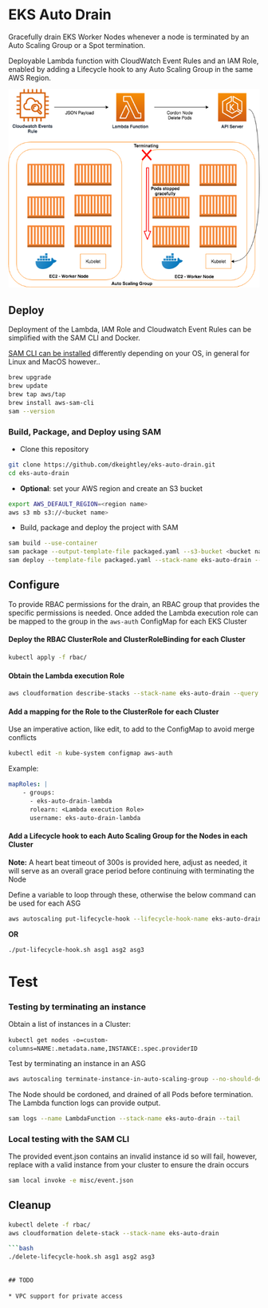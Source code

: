# EKS Auto Drain

Gracefully drain EKS Worker Nodes whenever a node is terminated by an Auto Scaling Group or a Spot termination.

Deployable Lambda function with CloudWatch Event Rules and an IAM Role, enabled by adding a Lifecycle hook to any Auto Scaling Group in the same AWS Region.

![Overview](img/node-draining.png)

## Deploy

Deployment of the Lambda, IAM Role and Cloudwatch Event Rules can be simplified with the SAM CLI and Docker.

[SAM CLI can be installed](https://docs.aws.amazon.com/serverless-application-model/latest/developerguide/serverless-sam-cli-install.html) differently depending on your OS, in general for Linux and MacOS however..

```bash
brew upgrade
brew update
brew tap aws/tap
brew install aws-sam-cli
sam --version
```

### Build, Package, and Deploy using SAM

* Clone this repository

```bash
git clone https://github.com/dkeightley/eks-auto-drain.git
cd eks-auto-drain
```

* **Optional**: set your AWS region and create an S3 bucket

```bash
export AWS_DEFAULT_REGION=<region name>
aws s3 mb s3://<bucket name>
```

* Build, package and deploy the project with SAM

```bash
sam build --use-container
sam package --output-template-file packaged.yaml --s3-bucket <bucket name>
sam deploy --template-file packaged.yaml --stack-name eks-auto-drain --capabilities CAPABILITY_IAM
```

## Configure

To provide RBAC permissions for the drain, an RBAC group that provides the specific permissions is needed. Once added the Lambda execution role can be mapped to the group in the `aws-auth` ConfigMap for each EKS Cluster

#### Deploy the RBAC ClusterRole and ClusterRoleBinding for each Cluster

```bash
kubectl apply -f rbac/
```

#### Obtain the Lambda execution Role

```bash
aws cloudformation describe-stacks --stack-name eks-auto-drain --query 'Stacks[0].Outputs[0].OutputValue'
 ```

#### Add a mapping for the Role to the ClusterRole for each Cluster

Use an imperative action, like edit, to add to the ConfigMap to avoid merge conflicts

```bash
kubectl edit -n kube-system configmap aws-auth
```

Example:

```yaml
mapRoles: |
    - groups:
      - eks-auto-drain-lambda
      rolearn: <Lambda execution Role>
      username: eks-auto-drain-lambda
```

#### Add a Lifecycle hook to each Auto Scaling Group for the Nodes in each Cluster

**Note:** A heart beat timeout of 300s is provided here, adjust as needed, it will serve as an overall grace period before continuing with terminating the Node

Define a variable to loop through these, otherwise the below command can be used for each ASG

```bash
aws autoscaling put-lifecycle-hook --lifecycle-hook-name eks-auto-drain --lifecycle-transition "autoscaling:EC2_INSTANCE_TERMINATING" --heartbeat-timeout 300 --default-result CONTINUE --auto-scaling-group-name <auto scaling group name>
```

**OR**

```bash
./put-lifecycle-hook.sh asg1 asg2 asg3
```

# Test

### Testing by terminating an instance

Obtain a list of instances in a Cluster:

`kubectl get nodes -o=custom-columns=NAME:.metadata.name,INSTANCE:.spec.providerID `

Test by terminating an instance in an ASG

```bash
aws autoscaling terminate-instance-in-auto-scaling-group --no-should-decrement-desired-capacity --instance-id <instance id>
```

The Node should be cordoned, and drained of all Pods before termination. The Lambda function logs can provide output.

```bash
sam logs --name LambdaFunction --stack-name eks-auto-drain --tail
```

### Local testing with the SAM CLI

The provided event.json contains an invalid instance id so will fail, however, replace with a valid instance from your cluster to ensure the drain occurs

```bash
sam local invoke -e misc/event.json
```

## Cleanup

```bash
kubectl delete -f rbac/
aws cloudformation delete-stack --stack-name eks-auto-drain
```

```bash
```bash
./delete-lifecycle-hook.sh asg1 asg2 asg3
```
```

## TODO

* VPC support for private access
